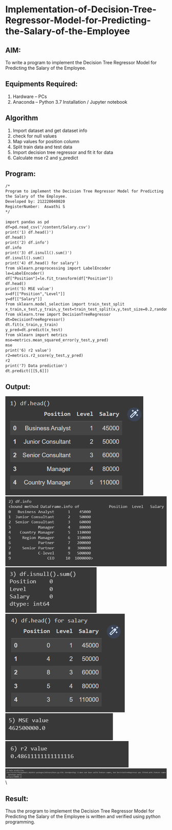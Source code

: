 # Implementation-of-Decision-Tree-Regressor-Model-for-Predicting-the-Salary-of-the-Employee

## AIM:
To write a program to implement the Decision Tree Regressor Model for Predicting the Salary of the Employee.

## Equipments Required:
1. Hardware – PCs
2. Anaconda – Python 3.7 Installation / Jupyter notebook

## Algorithm
1. Import dataset and get dataset info
2. check for null values
3. Map values for position column
4. Split train data and test data
5. Import decision tree regressor and fit it for data
6. Calculate mse r2 and y_predict

## Program:
```
/*
Program to implement the Decision Tree Regressor Model for Predicting the Salary of the Employee.
Developed by: 212220040020
RegisterNumber:  Aswathi S
*/

import pandas as pd
df=pd.read_csv('/content/Salary.csv')
print('1) df.head()')
df.head()
print('2) df.info')
df.info
print('3) df.isnull().sum()')
df.isnull().sum()
print('4) df.head() for salary')
from sklearn.preprocessing import LabelEncoder
le=LabelEncoder()
df["Position"]=le.fit_transform(df["Position"])
df.head()
print('5) MSE value')
x=df[["Position","Level"]]
y=df[["Salary"]]
from sklearn.model_selection import train_test_split
x_train,x_test,y_train,y_test=train_test_split(x,y,test_size=0.2,random_state=2)
from sklearn.tree import DecisionTreeRegressor
dt=DecisionTreeRegressor()
dt.fit(x_train,y_train)
y_pred=dt.predict(x_test)
from sklearn import metrics
mse=metrics.mean_squared_error(y_test,y_pred)
mse
print('6) r2 value')
r2=metrics.r2_score(y_test,y_pred)
r2
print('7) Data prediction')
dt.predict([[5,6]])

```

## Output:
![1](images/1.png)\
![2](images/2.png)\
![3](images/3.png)\
![4](images/4.png)\
![5](images/5.png)\
![6](images/6.png)\
![7](images/7.png)\


## Result:
Thus the program to implement the Decision Tree Regressor Model for Predicting the Salary of the Employee is written and verified using python programming.